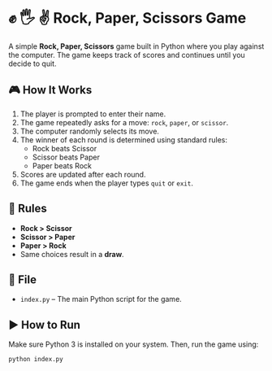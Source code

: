 # ✊ 🖐 ✌ Rock, Paper, Scissors Game

A simple **Rock, Paper, Scissors** game built in Python where you play against the computer. The game keeps track of scores and continues until you decide to quit.

## 🎮 How It Works

1. The player is prompted to enter their name.
2. The game repeatedly asks for a move: `rock`, `paper`, or `scissor`.
3. The computer randomly selects its move.
4. The winner of each round is determined using standard rules:
   - Rock beats Scissor
   - Scissor beats Paper
   - Paper beats Rock
5. Scores are updated after each round.
6. The game ends when the player types `quit` or `exit`.

## 🧾 Rules

- **Rock > Scissor**
- **Scissor > Paper**
- **Paper > Rock**
- Same choices result in a **draw**.

## 📂 File

- `index.py` – The main Python script for the game.

## ▶️ How to Run

Make sure Python 3 is installed on your system. Then, run the game using:

```bash
python index.py
